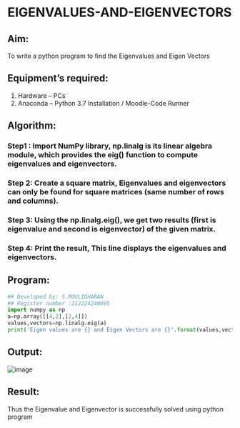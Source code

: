 # EIGENVALUES-AND-EIGENVECTORS
## Aim:
To write a python program to find the Eigenvalues and Eigen Vectors
## Equipment’s required:
1. 	Hardware – PCs
2. 	Anaconda – Python 3.7 Installation / Moodle-Code Runner
## Algorithm:
### Step1 : Import NumPy library, np.linalg is its linear algebra module, which provides the eig() function to compute eigenvalues and eigenvectors.
### Step 2: Create a square matrix, Eigenvalues and eigenvectors can only be found for square matrices (same number of rows and columns).
### Step 3: Using the np.linalg.eig(),  we get two results (first is eigenvalue and second is eigenvector) of the given matrix.
### Step 4: Print the result, This line displays the eigenvalues and eigenvectors.

## Program:
```Python
## Developed by: S.MOULIDHARAN
## Register number :212224240095
import numpy as np
a=np.array([[4,2],[2,4]])
values,vectors=np.linalg.eig(a)
print('Eigen values are {} and Eigen Vectors are {}'.format(values,vectors))
```
## Output:
![image](https://github.com/user-attachments/assets/59593738-626b-42c9-8268-9ff9a271a52f)
## Result:
Thus the Eigenvalue and Eigenvector is successfully solved using python program
